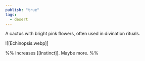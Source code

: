 ```yaml
---
publish: "true"
tags:
  - desert
---
```


 A cactus with bright pink flowers, often used in divination rituals.

![[Echinopsis.webp]]

%%
Increases [[Instinct]].
Maybe more.
%%